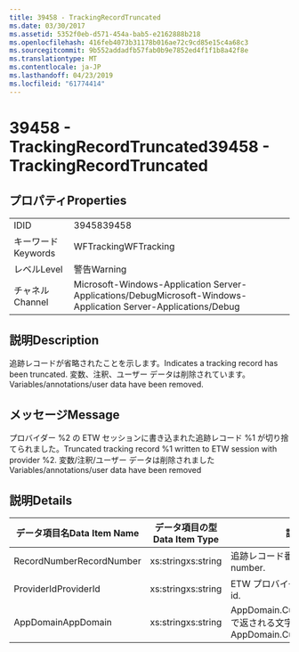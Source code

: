 ```yaml
---
title: 39458 - TrackingRecordTruncated
ms.date: 03/30/2017
ms.assetid: 5352f0eb-d571-454a-bab5-e2162888b218
ms.openlocfilehash: 416feb4073b31178b016ae72c9cd85e15c4a68c3
ms.sourcegitcommit: 9b552addadfb57fab0b9e7852ed4f1f1b8a42f8e
ms.translationtype: MT
ms.contentlocale: ja-JP
ms.lasthandoff: 04/23/2019
ms.locfileid: "61774414"
---
```

# <a name="39458---trackingrecordtruncated"></a><span data-ttu-id="0d57b-102">39458 - TrackingRecordTruncated</span><span class="sxs-lookup"><span data-stu-id="0d57b-102">39458 - TrackingRecordTruncated</span></span>
## <a name="properties"></a><span data-ttu-id="0d57b-103">プロパティ</span><span class="sxs-lookup"><span data-stu-id="0d57b-103">Properties</span></span>  
  
|||  
|-|-|  
|<span data-ttu-id="0d57b-104">ID</span><span class="sxs-lookup"><span data-stu-id="0d57b-104">ID</span></span>|<span data-ttu-id="0d57b-105">39458</span><span class="sxs-lookup"><span data-stu-id="0d57b-105">39458</span></span>|  
|<span data-ttu-id="0d57b-106">キーワード</span><span class="sxs-lookup"><span data-stu-id="0d57b-106">Keywords</span></span>|<span data-ttu-id="0d57b-107">WFTracking</span><span class="sxs-lookup"><span data-stu-id="0d57b-107">WFTracking</span></span>|  
|<span data-ttu-id="0d57b-108">レベル</span><span class="sxs-lookup"><span data-stu-id="0d57b-108">Level</span></span>|<span data-ttu-id="0d57b-109">警告</span><span class="sxs-lookup"><span data-stu-id="0d57b-109">Warning</span></span>|  
|<span data-ttu-id="0d57b-110">チャネル</span><span class="sxs-lookup"><span data-stu-id="0d57b-110">Channel</span></span>|<span data-ttu-id="0d57b-111">Microsoft-Windows-Application Server-Applications/Debug</span><span class="sxs-lookup"><span data-stu-id="0d57b-111">Microsoft-Windows-Application Server-Applications/Debug</span></span>|  
  
## <a name="description"></a><span data-ttu-id="0d57b-112">説明</span><span class="sxs-lookup"><span data-stu-id="0d57b-112">Description</span></span>  
 <span data-ttu-id="0d57b-113">追跡レコードが省略されたことを示します。</span><span class="sxs-lookup"><span data-stu-id="0d57b-113">Indicates a tracking record has been truncated.</span></span> <span data-ttu-id="0d57b-114">変数、注釈、ユーザー データは削除されています。</span><span class="sxs-lookup"><span data-stu-id="0d57b-114">Variables/annotations/user data have been removed.</span></span>  
  
## <a name="message"></a><span data-ttu-id="0d57b-115">メッセージ</span><span class="sxs-lookup"><span data-stu-id="0d57b-115">Message</span></span>  
 <span data-ttu-id="0d57b-116">プロバイダー %2 の ETW セッションに書き込まれた追跡レコード %1 が切り捨てられました。</span><span class="sxs-lookup"><span data-stu-id="0d57b-116">Truncated tracking record %1 written to ETW session with provider %2.</span></span> <span data-ttu-id="0d57b-117">変数/注釈/ユーザー データは削除されました</span><span class="sxs-lookup"><span data-stu-id="0d57b-117">Variables/annotations/user data have been removed</span></span>  
  
## <a name="details"></a><span data-ttu-id="0d57b-118">説明</span><span class="sxs-lookup"><span data-stu-id="0d57b-118">Details</span></span>  
  
|<span data-ttu-id="0d57b-119">データ項目名</span><span class="sxs-lookup"><span data-stu-id="0d57b-119">Data Item Name</span></span>|<span data-ttu-id="0d57b-120">データ項目の型</span><span class="sxs-lookup"><span data-stu-id="0d57b-120">Data Item Type</span></span>|<span data-ttu-id="0d57b-121">説明</span><span class="sxs-lookup"><span data-stu-id="0d57b-121">Description</span></span>|  
|--------------------|--------------------|-----------------|  
|<span data-ttu-id="0d57b-122">RecordNumber</span><span class="sxs-lookup"><span data-stu-id="0d57b-122">RecordNumber</span></span>|<span data-ttu-id="0d57b-123">xs:string</span><span class="sxs-lookup"><span data-stu-id="0d57b-123">xs:string</span></span>|<span data-ttu-id="0d57b-124">追跡レコード番号。</span><span class="sxs-lookup"><span data-stu-id="0d57b-124">The tracking record number.</span></span>|  
|<span data-ttu-id="0d57b-125">ProviderId</span><span class="sxs-lookup"><span data-stu-id="0d57b-125">ProviderId</span></span>|<span data-ttu-id="0d57b-126">xs:string</span><span class="sxs-lookup"><span data-stu-id="0d57b-126">xs:string</span></span>|<span data-ttu-id="0d57b-127">ETW プロバイダー ID。</span><span class="sxs-lookup"><span data-stu-id="0d57b-127">The ETW provider id.</span></span>|  
|<span data-ttu-id="0d57b-128">AppDomain</span><span class="sxs-lookup"><span data-stu-id="0d57b-128">AppDomain</span></span>|<span data-ttu-id="0d57b-129">xs:string</span><span class="sxs-lookup"><span data-stu-id="0d57b-129">xs:string</span></span>|<span data-ttu-id="0d57b-130">AppDomain.CurrentDomain.FriendlyName で返される文字列。</span><span class="sxs-lookup"><span data-stu-id="0d57b-130">The string returned by AppDomain.CurrentDomain.FriendlyName.</span></span>|
